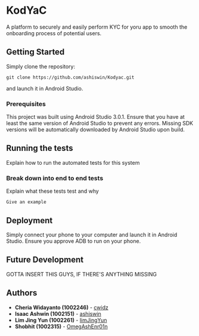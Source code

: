 # KodYaC

A platform to securely and easily perform KYC for yoru app to smooth the onboarding process of potential users.

## Getting Started

Simply clone the repository:

```
git clone https://github.com/ashiswin/Kodyac.git
```

and launch it in Android Studio.

### Prerequisites

This project was built using Android Studio 3.0.1. Ensure that you have at least the same version of Android Studio to prevent any errors.
Missing SDK versions will be automatically downloaded by Android Studio upon build.

## Running the tests

Explain how to run the automated tests for this system

### Break down into end to end tests

Explain what these tests test and why

```
Give an example
```

## Deployment

Simply connect your phone to your computer and launch it in Android Studio. Ensure you approve ADB to run on your phone.

## Future Development

GOTTA INSERT THIS GUYS, IF THERE'S ANYTHING MISSING

## Authors

* **Cheria Widayanto (1002246)** - [cwidz](https://github.com/cwidz)
* **Isaac Ashwin (1002151)** - [ashiswin](https://github.com/ashiswin)
* **Lim Jing Yun (1002261)** - [limJingYun](https://github.com/limJingYun)
* **Shobhit (1002315)** - [OmegAshEnr01n](https://github.com/OmegAshEnr01n)
